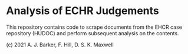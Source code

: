 # Analysis of ECHR Judgements

This repository contains code to scrape documents from the EHCR case repository (HUDOC) and perform subsequent analysis on the contents.

(c) 2021 A. J. Barker, F. Hill, D. S. K. Maxwell
